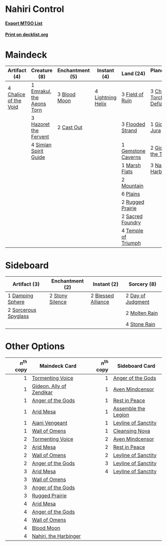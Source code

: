 # Nahiri Control

#### [Export MTGO List](../collection/Nahiri%20Control/Nahiri%20Control.txt)
#### [Print on decklist.org](http://decklist.org/?deckmain=3%09Blood%20Moon%0A2%09Cast%20Out%0A4%09Chalice%20of%20the%20Void%0A3%09Chandra,%20Torch%20of%20Defiance%0A2%09Day%20of%20Judgment%0A1%09Emrakul,%20the%20Aeons%20Torn%0A3%09Field%20of%20Ruin%0A3%09Flooded%20Strand%0A1%09Gemstone%20Caverns%0A1%09Gideon%20Jura%0A2%09Gideon%20of%20the%20Trials%0A3%09Hazoret%20the%20Fervent%0A4%09Lightning%20Helix%0A1%09Marsh%20Flats%0A2%09Mountain%0A3%09Nahiri,%20the%20Harbinger%0A6%09Plains%0A2%09Rugged%20Prairie%0A2%09Sacred%20Foundry%0A4%09Simian%20Spirit%20Guide%0A2%09Sweltering%20Suns%0A4%09Temple%20of%20Triumph%0A2%09Wrath%20of%20God&deckside=2%09Blessed%20Alliance%0A1%09Damping%20Sphere%0A2%09Day%20of%20Judgment%0A2%09Molten%20Rain%0A2%09Sorcerous%20Spyglass%0A4%09Stone%20Rain%0A2%09Stony%20Silence)
# Maindeck

|                                          Artifact (4)                                          |                                            Creature (8)                                            |                                    Enchantment (5)                                    |                                        Instant (4)                                         |                                          Land (24)                                           |                                           Planeswalker (9)                                            |                                        Sorcery (6)                                         |
|------------------------------------------------------------------------------------------------|----------------------------------------------------------------------------------------------------|---------------------------------------------------------------------------------------|--------------------------------------------------------------------------------------------|----------------------------------------------------------------------------------------------|-------------------------------------------------------------------------------------------------------|--------------------------------------------------------------------------------------------|
|4 [Chalice of the Void](http://gatherer.wizards.com/Pages/Card/Details.aspx?multiverseid=370411)|1 [Emrakul, the Aeons Torn](http://gatherer.wizards.com/Pages/Card/Details.aspx?multiverseid=397905)|3 [Blood Moon](http://gatherer.wizards.com/Pages/Card/Details.aspx?multiverseid=370419)|4 [Lightning Helix](http://gatherer.wizards.com/Pages/Card/Details.aspx?multiverseid=205361)|3 [Field of Ruin](http://gatherer.wizards.com/Pages/Card/Details.aspx?multiverseid=435415)    |3 [Chandra, Torch of Defiance](http://gatherer.wizards.com/Pages/Card/Details.aspx?multiverseid=417683)|2 [Day of Judgment](http://gatherer.wizards.com/Pages/Card/Details.aspx?multiverseid=439344)|
|                                                                                                |3 [Hazoret the Fervent](http://gatherer.wizards.com/Pages/Card/Details.aspx?multiverseid=429886)    |2 [Cast Out](http://gatherer.wizards.com/Pages/Card/Details.aspx?multiverseid=426710)  |                                                                                            |3 [Flooded Strand](http://gatherer.wizards.com/Pages/Card/Details.aspx?multiverseid=405098)   |1 [Gideon Jura](http://gatherer.wizards.com/Pages/Card/Details.aspx?multiverseid=430549)               |2 [Sweltering Suns](http://gatherer.wizards.com/Pages/Card/Details.aspx?multiverseid=426851)|
|                                                                                                |4 [Simian Spirit Guide](http://gatherer.wizards.com/Pages/Card/Details.aspx?multiverseid=442137)    |                                                                                       |                                                                                            |1 [Gemstone Caverns](http://gatherer.wizards.com/Pages/Card/Details.aspx?multiverseid=122094) |2 [Gideon of the Trials](http://gatherer.wizards.com/Pages/Card/Details.aspx?multiverseid=426716)      |2 [Wrath of God](http://gatherer.wizards.com/Pages/Card/Details.aspx?multiverseid=4408)     |
|                                                                                                |                                                                                                    |                                                                                       |                                                                                            |1 [Marsh Flats](http://gatherer.wizards.com/Pages/Card/Details.aspx?multiverseid=426064)      |3 [Nahiri, the Harbinger](http://gatherer.wizards.com/Pages/Card/Details.aspx?multiverseid=410012)     |                                                                                            |
|                                                                                                |                                                                                                    |                                                                                       |                                                                                            |2 [Mountain](http://gatherer.wizards.com/Pages/Card/Details.aspx?multiverseid=439604)         |                                                                                                       |                                                                                            |
|                                                                                                |                                                                                                    |                                                                                       |                                                                                            |6 [Plains](http://gatherer.wizards.com/Pages/Card/Details.aspx?multiverseid=439601)           |                                                                                                       |                                                                                            |
|                                                                                                |                                                                                                    |                                                                                       |                                                                                            |2 [Rugged Prairie](http://gatherer.wizards.com/Pages/Card/Details.aspx?multiverseid=442236)   |                                                                                                       |                                                                                            |
|                                                                                                |                                                                                                    |                                                                                       |                                                                                            |2 [Sacred Foundry](http://gatherer.wizards.com/Pages/Card/Details.aspx?multiverseid=405106)   |                                                                                                       |                                                                                            |
|                                                                                                |                                                                                                    |                                                                                       |                                                                                            |4 [Temple of Triumph](http://gatherer.wizards.com/Pages/Card/Details.aspx?multiverseid=373560)|                                                                                                       |                                                                                            |


# Sideboard

|                                         Artifact (3)                                          |                                     Enchantment (2)                                      |                                         Instant (2)                                         |                                        Sorcery (8)                                         |
|-----------------------------------------------------------------------------------------------|------------------------------------------------------------------------------------------|---------------------------------------------------------------------------------------------|--------------------------------------------------------------------------------------------|
|1 [Damping Sphere](http://gatherer.wizards.com/Pages/Card/Details.aspx?multiverseid=443101)    |2 [Stony Silence](http://gatherer.wizards.com/Pages/Card/Details.aspx?multiverseid=425850)|2 [Blessed Alliance](http://gatherer.wizards.com/Pages/Card/Details.aspx?multiverseid=414302)|2 [Day of Judgment](http://gatherer.wizards.com/Pages/Card/Details.aspx?multiverseid=439344)|
|2 [Sorcerous Spyglass](http://gatherer.wizards.com/Pages/Card/Details.aspx?multiverseid=435407)|                                                                                          |                                                                                             |2 [Molten Rain](http://gatherer.wizards.com/Pages/Card/Details.aspx?multiverseid=425928)    |
|                                                                                               |                                                                                          |                                                                                             |4 [Stone Rain](http://gatherer.wizards.com/Pages/Card/Details.aspx?multiverseid=10606)      |


# Other Options

|*n*<sup>th</sup> copy|                                           Maindeck Card                                           |*n*<sup>th</sup> copy|                                        Sideboard Card                                        |
|--------------------:|---------------------------------------------------------------------------------------------------|--------------------:|----------------------------------------------------------------------------------------------|
|                    1|[Tormenting Voice](http://gatherer.wizards.com/Pages/Card/Details.aspx?multiverseid=438716)        |                    1|[Anger of the Gods](http://gatherer.wizards.com/Pages/Card/Details.aspx?multiverseid=438682)  |
|                    1|[Gideon, Ally of Zendikar](http://gatherer.wizards.com/Pages/Card/Details.aspx?multiverseid=401897)|                    1|[Aven Mindcensor](http://gatherer.wizards.com/Pages/Card/Details.aspx?multiverseid=429861)    |
|                    1|[Anger of the Gods](http://gatherer.wizards.com/Pages/Card/Details.aspx?multiverseid=438682)       |                    1|[Rest in Peace](http://gatherer.wizards.com/Pages/Card/Details.aspx?multiverseid=442021)      |
|                    1|[Arid Mesa](http://gatherer.wizards.com/Pages/Card/Details.aspx?multiverseid=426054)               |                    1|[Assemble the Legion](http://gatherer.wizards.com/Pages/Card/Details.aspx?multiverseid=366470)|
|                    1|[Ajani Vengeant](http://gatherer.wizards.com/Pages/Card/Details.aspx?multiverseid=266299)          |                    1|[Leyline of Sanctity](http://gatherer.wizards.com/Pages/Card/Details.aspx?multiverseid=397677)|
|                    1|[Wall of Omens](http://gatherer.wizards.com/Pages/Card/Details.aspx?multiverseid=413576)           |                    1|[Cleansing Nova](http://gatherer.wizards.com/Pages/Card/Details.aspx?multiverseid=447145)     |
|                    2|[Tormenting Voice](http://gatherer.wizards.com/Pages/Card/Details.aspx?multiverseid=438716)        |                    2|[Aven Mindcensor](http://gatherer.wizards.com/Pages/Card/Details.aspx?multiverseid=429861)    |
|                    2|[Arid Mesa](http://gatherer.wizards.com/Pages/Card/Details.aspx?multiverseid=426054)               |                    2|[Rest in Peace](http://gatherer.wizards.com/Pages/Card/Details.aspx?multiverseid=442021)      |
|                    2|[Wall of Omens](http://gatherer.wizards.com/Pages/Card/Details.aspx?multiverseid=413576)           |                    2|[Leyline of Sanctity](http://gatherer.wizards.com/Pages/Card/Details.aspx?multiverseid=397677)|
|                    2|[Anger of the Gods](http://gatherer.wizards.com/Pages/Card/Details.aspx?multiverseid=438682)       |                    3|[Leyline of Sanctity](http://gatherer.wizards.com/Pages/Card/Details.aspx?multiverseid=397677)|
|                    3|[Arid Mesa](http://gatherer.wizards.com/Pages/Card/Details.aspx?multiverseid=426054)               |                    4|[Leyline of Sanctity](http://gatherer.wizards.com/Pages/Card/Details.aspx?multiverseid=397677)|
|                    3|[Wall of Omens](http://gatherer.wizards.com/Pages/Card/Details.aspx?multiverseid=413576)           |                     |                                                                                              |
|                    3|[Anger of the Gods](http://gatherer.wizards.com/Pages/Card/Details.aspx?multiverseid=438682)       |                     |                                                                                              |
|                    3|[Rugged Prairie](http://gatherer.wizards.com/Pages/Card/Details.aspx?multiverseid=442236)          |                     |                                                                                              |
|                    4|[Arid Mesa](http://gatherer.wizards.com/Pages/Card/Details.aspx?multiverseid=426054)               |                     |                                                                                              |
|                    4|[Anger of the Gods](http://gatherer.wizards.com/Pages/Card/Details.aspx?multiverseid=438682)       |                     |                                                                                              |
|                    4|[Wall of Omens](http://gatherer.wizards.com/Pages/Card/Details.aspx?multiverseid=413576)           |                     |                                                                                              |
|                    4|[Blood Moon](http://gatherer.wizards.com/Pages/Card/Details.aspx?multiverseid=370419)              |                     |                                                                                              |
|                    4|[Nahiri, the Harbinger](http://gatherer.wizards.com/Pages/Card/Details.aspx?multiverseid=410012)   |                     |                                                                                              |

